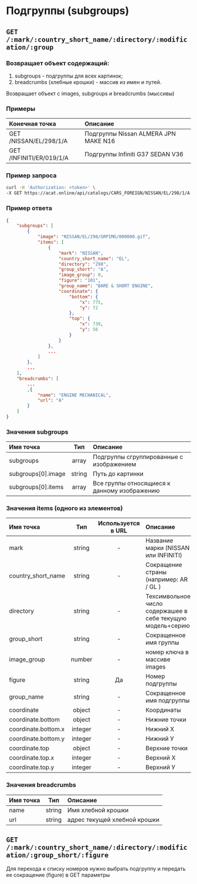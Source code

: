 # Подгруппы (subgroups)

## `GET /:mark/:country_short_name/:directory/:modification/:group`

### Возвращает объект содержащий:
1. subgroups - подгруппы для всех картинок; 
2. breadcrumbs (хлебные крошки) - массив из имен и путей.

Возвращает объект с images, subgroups и breadcrumbs (мыссивы)

### Примеры

| Конечная точка | Описание |
| :---- | :--------------- |
| GET /NISSAN/EL/298/1/A | Подгруппы Nissan ALMERA JPN MAKE N16 |
| GET /INFINITI/ER/019/1/A | Подгруппы Infiniti G37 SEDAN V36 |

### Пример запроса

```bash
curl -H 'Authorization: <token>' \
-X GET https://acat.online/api/catalogs/CARS_FOREIGN/NISSAN/EL/298/1/A
```

### Пример ответа

```json
{
    "subgroups": [
        {
            "image": "NISSAN/EL/298/GRPIMG/000000.gif",
            "items": [
                {
                    "mark": "NISSAN",
                    "country_short_name": "EL",
                    "directory": "298",
                    "group_short": "A",
                    "image_group": 0,
                    "figure": "101",
                    "group_name": "BARE & SHORT ENGINE",
                    "coordinate": {
                        "bottom": {
                            "x": 775,
                            "y": 72
                        },
                        "top": {
                            "x": 739,
                            "y": 56
                        }
                    }
                },
                ...
            ]
        },
        ...
    ],
    "breadcrumbs": [
        ...
        ,{
            "name": "ENGINE MECHANICAL",
            "url": "A"
        }
    ]
}
```

### Значения subgroups

| Имя точка | Тип | Описание |
| :---- | :------: | :--------------- |
| subgroups | array | Подгруппы сгруппированные с изображением |
| subgroups[0].image | string | Путь до картинки |
| subgroups[0].items | array | Все группы относящиеся к данному изображению |

### Значения items (одного из элементов)

| Имя точка | Тип | Используется в URL | Описание |
| :---- | :------: | :------: | :--------------- |
| mark | string | - | Название марки (NISSAN или INFINITI) |
| country_short_name | string | - | Сокращение страны (например: AR / GL ) |
| directory | string | - | Техсимвольное число содержашее в себе текущую модель+серию |
| group_short | string | - | Сокращенное имя группы |
| image_group | number | - | номер ключа в массиве images |
| figure | string | Да | Номер подгруппы |
| group_name | string | - | Сокращенное имя подгруппы |
| coordinate | object | - | Координаты |
| coordinate.bottom | object | - | Нижние точки |
| coordinate.bottom.x | integer | - | Нижний Х |
| coordinate.bottom.y | integer | - | Нижний У |
| coordinate.top | object | - | Верхние точки |
| coordinate.top.x | integer | - | Верхний Х |
| coordinate.top.y | integer | - | Верхний У |

### Значения breadcrumbs

| Имя точка | Тип | Описание |
| :---- | :------: | :--------------- |
| name | string | Имя хлебной крошки |
| url | string | адрес текущей хлебной крошки |


## `GET /:mark/:country_short_name/:directory/:modification/:group_short/:figure`

Для перехода к списку номеров нужно выбрать подгруппу и передать ее сокращение (figure) в GET параметры